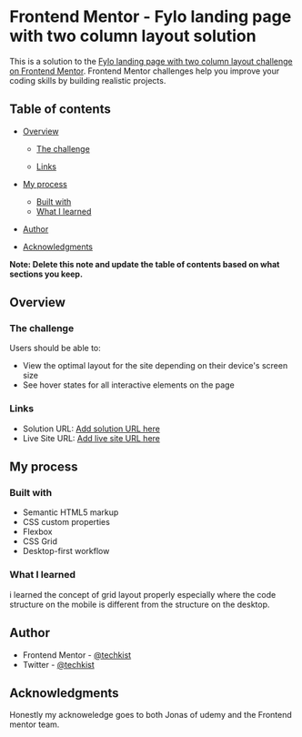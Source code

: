 # Frontend Mentor - Fylo landing page with two column layout solution

This is a solution to the [Fylo landing page with two column layout challenge on Frontend Mentor](https://www.frontendmentor.io/challenges/fylo-landing-page-with-two-column-layout-5ca5ef041e82137ec91a50f5). Frontend Mentor challenges help you improve your coding skills by building realistic projects.

## Table of contents

- [Overview](#overview)

  - [The challenge](#the-challenge)

  - [Links](#links)

- [My process](#my-process)
  - [Built with](#built-with)
  - [What I learned](#what-i-learned)
- [Author](#author)
- [Acknowledgments](#acknowledgments)

**Note: Delete this note and update the table of contents based on what sections you keep.**

## Overview

### The challenge

Users should be able to:

- View the optimal layout for the site depending on their device's screen size
- See hover states for all interactive elements on the page

### Links

- Solution URL: [Add solution URL here](https://github.com/Techkist/fylo-frontend-app)
- Live Site URL: [Add live site URL here](https://techkist.github.io/fylo-frontend-app/)

## My process

### Built with

- Semantic HTML5 markup
- CSS custom properties
- Flexbox
- CSS Grid
- Desktop-first workflow

### What I learned

i learned the concept of grid layout properly especially where the code structure on the mobile is different from the structure on the desktop.

## Author

- Frontend Mentor - [@techkist](https://www.frontendmentor.io/profile/Techkist)
- Twitter - [@techkist](https://www.twitter.com/Techkist)

## Acknowledgments

Honestly my acknoweledge goes to both Jonas of udemy and the Frontend mentor team.
